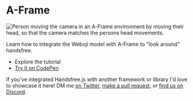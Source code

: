 # A-Frame

<div class="row align-top">
  <div class="col-6">
    <Window title='"Look around" Handsfree' :maximize="true">
      <section>
        <div>
          <router-link to="/integration/aframe/look-around-handsfree/"><img alt="Person moving the camera in an A-Frame environment by moving their head, so that the camera matches the persons head movements." src="https://media3.giphy.com/media/YOPrRX6vTy6tb3frgt/giphy.gif"></router-link>
        </div>
        <p>Learn how to integrate the <router-link to="/ref/model/weboji/">Weboji model</router-link> with A-Frame to "look around" handsfree.</p>
        <div>
          <ul>
            <li><router-link to="/integration/aframe/look-around-handsfree/">Explore the tutorial</router-link></li>
            <li><a href="https://codepen.io/MIDIBlocks/pen/wvzqbXr">Try it on CodePen</a></li>
          </ul>
        </div>
      </section>
    </Window>
  </div>
  <!-- <div class="col-6">
    <Window title="Hand Physics" :maximize="true">
      <div>
        <router-link to="/integration/aframe/hand-physics/"><img alt="SHORT_DESCRIPTION" src="https://media3.giphy.com/media/YOPrRX6vTy6tb3frgt/giphy.gif"></router-link>
      </div>
      <p>Learn how to integrate the <router-link to="/ref/model/handpose/">Handpose model</router-link> with A-Frame to interact with it using physics.</p>
      <div>
        <ul>
          <li><router-link to="/integration/aframe/hand-physics/">Explore the tutorial</router-link></li>
          <li><a href="LINK_TO_SOURCE_OR_GITHUB">See the source</a></li>
        </ul>
      </div>
    </Window>
  </div> -->
  <!-- 👋 Copy paste the following to the line above this one, and replace the UPPERCASED_STRINGS
  <div class="col-6">
    <Window title="DEMO_TITLE" :maximize="true">
      <div>
        <a href="LINK_TO_DEMO"><img alt="SHORT_DESCRIPTION" src="LINK_TO_GIPHY_OR_OTHER_PUBLIC_GIF_URL"></a>
      </div>
      <p>A_BRIEF_DESCRIPTION</p>
      <div>
        <ul>
          <li><a href="LINK_TO_DEMO">Try it on Glitch</a></li>
          <li><a href="LINK_TO_SOURCE_OR_GITHUB">See the source</a></li>
        </ul>
      </div>
    </Window>
  </div>
   -->
  <div class="col-6">
    <Window title="Add your integration">
      If you've integrated Handsfree.js with another framework or library I'd love to showcase it here! DM me <a href="https://twitter.com/midiblocks">on Twitter</a>, <a href="https://github.com/midiblocks/handsfree/edit/master/docs/integration/aframe/README.md">make a pull request</a>, or <a href="https://discord.gg/q96txF5Wf5">find us on Discord</a>.  
    </Window>
  </div>
</div>


<style lang="stylus">
  .page > div .content__default h1
    font-size 1.65rem
</style>